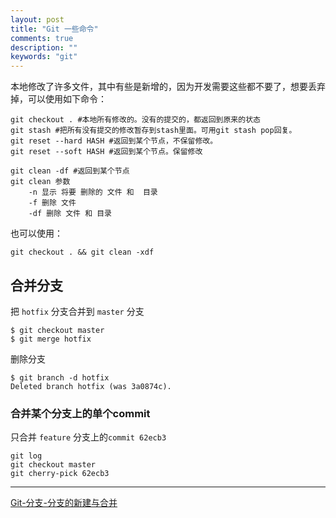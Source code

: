```yaml
---
layout: post
title: "Git 一些命令"
comments: true
description: ""
keywords: "git"
---
```



本地修改了许多文件，其中有些是新增的，因为开发需要这些都不要了，想要丢弃掉，可以使用如下命令：

```
git checkout . #本地所有修改的。没有的提交的，都返回到原来的状态
git stash #把所有没有提交的修改暂存到stash里面。可用git stash pop回复。
git reset --hard HASH #返回到某个节点，不保留修改。
git reset --soft HASH #返回到某个节点。保留修改

git clean -df #返回到某个节点
git clean 参数
​    -n 显示 将要 删除的 文件 和  目录
​    -f 删除 文件
​    -df 删除 文件 和 目录
```


也可以使用：

```
git checkout . && git clean -xdf
```



## 合并分支

把 `hotfix` 分支合并到 `master` 分支

```
$ git checkout master
$ git merge hotfix
```

删除分支

```
$ git branch -d hotfix
Deleted branch hotfix (was 3a0874c).
```



### 合并某个分支上的单个commit

只合并 `feature` 分支上的`commit 62ecb3`

```
git log
git checkout master
git cherry-pick 62ecb3
```







---

[Git-分支-分支的新建与合并](https://git-scm.com/book/zh/v1/Git-%E5%88%86%E6%94%AF-%E5%88%86%E6%94%AF%E7%9A%84%E6%96%B0%E5%BB%BA%E4%B8%8E%E5%90%88%E5%B9%B6)